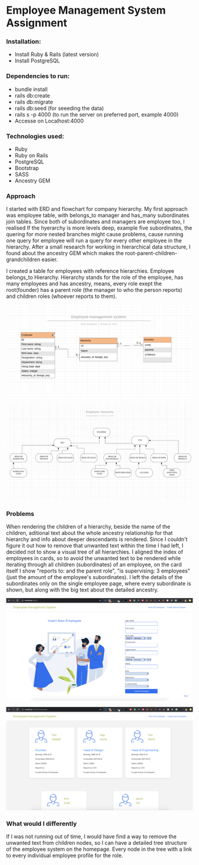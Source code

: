 # Employee Management System Assignment

### Installation:
* Install Ruby & Rails (latest version)
* Install PostgreSQL

### Dependencies to run:
* bundle install
* rails db:create
* rails db:migrate
* rails db:seed (for seeeding the data)
* rails s -p 4000 (to run the server on preferred port, example 4000)
* Accesse on Localhost:4000

### Technologies used:
* Ruby 
* Ruby on Rails
* PostgreSQL
* Bootstrap
* SASS
* Ancestry GEM


### Approach
I started with ERD and flowchart for company hierarchy. My first approach was employee table, with belongs_to manager and has_many subordinates join tables. Since both of subordinates and managers are employee too, I realised If the hyerarchy is more levels deep, example five subordinates, the quering for more nested branches might cause problems, cause running one query for employee will run a query for every other employee in the hierarchy. After a small research for working in hierarchical data structure, I found about the ancestry GEM which makes the root-parent-children-grandchildren easier.


I created a table for employees with reference hierarchies. Employee belongs_to Hierarchy. Hierarchy stands for the role of the employee, has many employees and has ancestry, means, every role exept the root(founder) has a parent role (the manager to who the person reports) and children roles (whoever reports to them).

![wireFrames](https://github.com/mau-dev/ems/blob/master/erd.png)

![wireFrames](https://github.com/mau-dev/ems/blob/master/employee-hierarchy.png)

### Problems 
When rendering the children of a hierarchy, beside the name of the children, aditional text about the whole ancestry relationship for that hierarchy and info about deeper descendants is rendered.
Since I couldn't figure it out how to remove that unwanted text within the time I had left, I decided not to show a visual tree of all hierarchies. I aligned the index of employees in cards, so to avoid the unwanted text to be rendered while iterating through all children (subordinates) of an employee, on the card itself I show "reports to: and the parent role", "is supervising: 3 employees"(just the amount of the employee's subordinates). I left the details of the subordinates only on the single employee page, where every subordinate is shown, but along with the big text about the detailed ancestry.

![wireFrames](https://github.com/mau-dev/ems/blob/master/Screenshot-root-form-new-emp.png)

![wireFrames](https://github.com/mau-dev/ems/blob/master/Screenshot-employees-index.png)


### What would I differently
If I was not running out of time, I would have find a way to remove the unwanted text from children nodes, so I can have a detailed tree structure of the employee system on the homepage. Every node in the tree with a link to every individual employee profile for the role. 